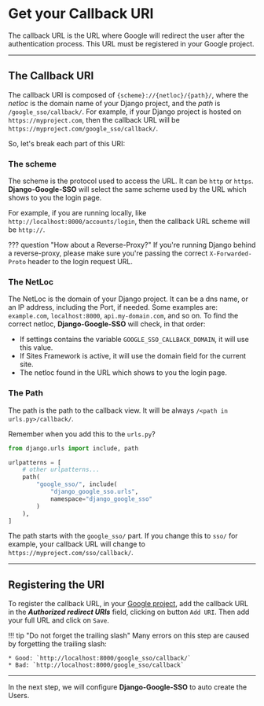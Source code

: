 # Get your Callback URI

The callback URL is the URL where Google will redirect the user after the authentication process. This URL must be
registered in your Google project.

---

## The Callback URI
The callback URI is composed of `{scheme}://{netloc}/{path}/`, where the _netloc_ is the domain name of your Django
project, and the _path_ is `/google_sso/callback/`. For example, if your Django project is hosted on
`https://myproject.com`, then the callback URL will be `https://myproject.com/google_sso/callback/`.

So, let's break each part of this URI:

### The scheme
The scheme is the protocol used to access the URL. It can be `http` or `https`. **Django-Google-SSO** will select the
same scheme used by the URL which shows to you the login page.

For example, if you are running locally, like `http://localhost:8000/accounts/login`, then the callback URL scheme
will be `http://`.

??? question "How about a Reverse-Proxy?"
    If you're running Django behind a reverse-proxy, please make sure you're passing the correct
    `X-Forwarded-Proto` header to the login request URL.

### The NetLoc
The NetLoc is the domain of your Django project. It can be a dns name, or an IP address, including the Port, if
needed. Some examples are: `example.com`, `localhost:8000`, `api.my-domain.com`, and so on. To find the correct netloc,
**Django-Google-SSO** will check, in that order:

- If settings contains the variable `GOOGLE_SSO_CALLBACK_DOMAIN`, it will use this value.
- If Sites Framework is active, it will use the domain field for the current site.
- The netloc found in the URL which shows to you the login page.

### The Path
The path is the path to the callback view. It will be always `/<path in urls.py>/callback/`.

Remember when you add this to the `urls.py`?

```python
from django.urls import include, path

urlpatterns = [
    # other urlpatterns...
    path(
        "google_sso/", include(
            "django_google_sso.urls",
            namespace="django_google_sso"
        )
    ),
]
```

The path starts with the `google_sso/` part. If you change this to `sso/` for example, your callback URL will change to
`https://myproject.com/sso/callback/`.

---

## Registering the URI

To register the callback URL, in your [Google project](https://console.cloud.google.com/apis/credentials), add the callback URL in the
_**Authorized redirect URIs**_ field, clicking on button `Add URI`. Then add your full URL and click on `Save`.

!!! tip "Do not forget the trailing slash"
    Many errors on this step are caused by forgetting the trailing slash:

    * Good: `http://localhost:8000/google_sso/callback/`
    * Bad: `http://localhost:8000/google_sso/callback`

---

In the next step, we will configure **Django-Google-SSO** to auto create the Users.
